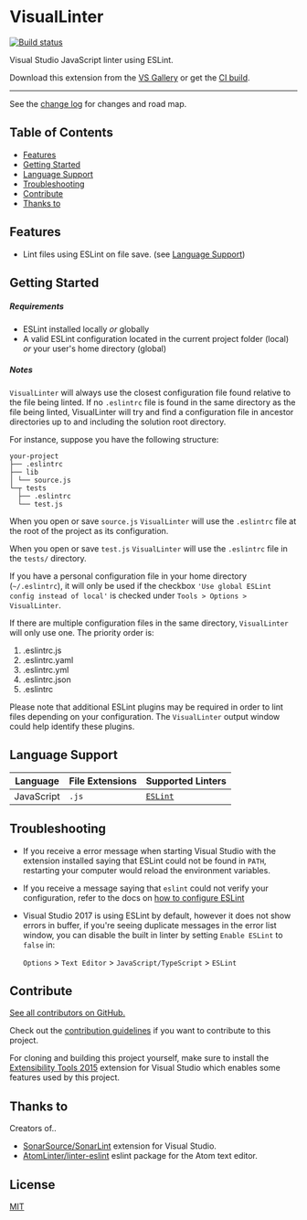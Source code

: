 ﻿# VisualLinter

[![Build status](https://ci.appveyor.com/api/projects/status/9ihx1afw1cc1e9b4?svg=true)](https://ci.appveyor.com/project/jwldnr/visuallinter)

Visual Studio JavaScript linter using ESLint.

Download this extension from the [VS Gallery](https://marketplace.visualstudio.com/vsgallery/a71a5b0d-9f75-4cd2-b1f1-c4afb79a0638)
or get the [CI build](http://vsixgallery.com/extension/21d9f99b-ec42-4df4-8b16-2a62db5392a5/).

---------------------------------------

See the [change log](CHANGELOG.md) for changes and road map.

## Table of Contents

- [Features](#features)
- [Getting Started](#getting-started)
- [Language Support](#language-support)
- [Troubleshooting](#troubleshooting)
- [Contribute](#contribute)
- [Thanks to](#thanks-to)

## Features

- Lint files using ESLint on file save. (see [Language Support](#language-support))

## Getting Started

##### Requirements

- ESLint installed locally _or_ globally
- A valid ESLint configuration located in the current project folder (local) _or_ your user's home directory (global)

##### Notes

`VisualLinter` will always use the closest configuration file found relative to the file being linted.
If no `.eslintrc` file is found in the same directory as the file being linted, VisualLinter will try and find a configuration file in ancestor directories up to and including the solution root directory.

For instance, suppose you have the following structure:

```
your-project
├── .eslintrc
├── lib
│ └── source.js
└─┬ tests
  ├── .eslintrc
  └── test.js
```

When you open or save `source.js` `VisualLinter` will use the `.eslintrc` file at the root of the project as its configuration.

When you open or save `test.js` `VisualLinter` will use the `.eslintrc` file in the `tests/` directory.

If you have a personal configuration file in your home directory (`~/.eslintrc`), it will only be used if the checkbox `'Use global ESLint config instead of local'` is checked under `Tools > Options >  VisualLinter`.

If there are multiple configuration files in the same directory, `VisualLinter` will only use one. The priority order is:

1. .eslintrc.js
2. .eslintrc.yaml
3. .eslintrc.yml
4. .eslintrc.json
5. .eslintrc

Please note that additional ESLint plugins may be required in order to lint files depending on your configuration. The `VisualLinter` output window could help identify these plugins.

## Language Support

| Language | File Extensions | Supported Linters |
| --- | --- | ---- |
| JavaScript | `.js` | [`ESLint`](https://github.com/eslint/eslint) |

## Troubleshooting

- If you receive a error message when starting Visual Studio with the extension installed saying that ESLint could not be found in `PATH`, restarting your computer would reload the environment variables.
- If you receive a message saying that `eslint` could not verify your configuration, refer to the docs on [how to configure ESLint](http://eslint.org/docs/user-guide/configuring)
- Visual Studio 2017 is using ESLint by default, however it does not show errors in buffer, if you're seeing duplicate messages in the error list window, you can disable the built in linter by setting `Enable ESLint` to `false` in:

  `Options` > `Text Editor` > `JavaScript/TypeScript` > `ESLint`

## Contribute
[See all contributors on GitHub.](https://github.com/jwldnr/VisualLinter/graphs/contributors)

Check out the [contribution guidelines](CONTRIBUTING.md)
if you want to contribute to this project.

For cloning and building this project yourself, make sure
to install the
[Extensibility Tools 2015](https://visualstudiogallery.msdn.microsoft.com/ab39a092-1343-46e2-b0f1-6a3f91155aa6)
extension for Visual Studio which enables some features
used by this project.

## Thanks to

Creators of..

- [SonarSource/SonarLint](https://github.com/SonarSource/sonarlint-visualstudio) extension for Visual Studio.
- [AtomLinter/linter-eslint](https://github.com/AtomLinter/linter-eslint/) eslint package for the Atom text editor.

## License
[MIT](LICENSE)